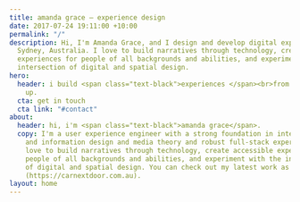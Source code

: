 ```yaml
---
title: amanda grace – experience design
date: 2017-07-24 19:11:00 +10:00
permalink: "/"
description: Hi, I'm Amanda Grace, and I design and develop digital experiences in
  Sydney, Australia. I love to build narratives through technology, create accessible
  experiences for people of all backgrounds and abilities, and experiment with the
  intersection of digital and spatial design.
hero:
  header: i build <span class="text-black">experiences </span><br>from the ground
    up.
  cta: get in touch
  cta link: "#contact"
about:
  header: hi, i'm <span class="text-black">amanda grace</span>.
  copy: I'm a user experience engineer with a strong foundation in interaction, visual,
    and information design and media theory and robust full-stack experience. I particularly
    love to build narratives through technology, create accessible experiences for
    people of all backgrounds and abilities, and experiment with the intersection
    of digital and spatial design. You can check out my latest work as the product designer at [Car Next Door]
    (https://carnextdoor.com.au).
layout: home
---
```



